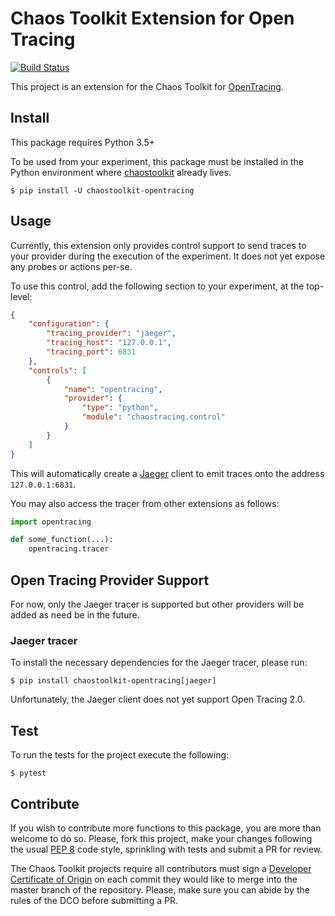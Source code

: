 # Chaos Toolkit Extension for Open Tracing

[![Build Status](https://travis-ci.org/chaostoolkit-incubator/chaostoolkit-opentracing.svg?branch=master)](https://travis-ci.org/chaostoolkit-incubator/chaostoolkit-opentracing)

This project is an extension for the Chaos Toolkit for [OpenTracing][].

[opentracing]: https://opentracing.io/

## Install

This package requires Python 3.5+

To be used from your experiment, this package must be installed in the Python
environment where [chaostoolkit][] already lives.

[chaostoolkit]: https://github.com/chaostoolkit/chaostoolkit

```
$ pip install -U chaostoolkit-opentracing
```

## Usage

Currently, this extension only provides control support to send traces to
your provider during the execution of the experiment. It does not yet expose
any probes or actions per-se.

To use this control, add the following section to your experiment, at the
top-level:

```json
{
    "configuration": {
        "tracing_provider": "jaeger",
        "tracing_host": "127.0.0.1",
        "tracing_port": 6831
    },
    "controls": [
        {
            "name": "opentracing",
            "provider": {
                "type": "python",
                "module": "chaostracing.control"
            }
        }
    ]
}
```

This will automatically create a [Jaeger][] client to emit traces onto the
address `127.0.0.1:6831`.

[jaeger]: https://www.jaegertracing.io/

You may also access the tracer from other extensions as follows:

```python
import opentracing

def some_function(...):
    opentracing.tracer
```

## Open Tracing Provider Support

For now, only the Jaeger tracer is supported but other providers will be added
as need be in the future.

### Jaeger tracer

To install the necessary dependencies for the Jaeger tracer, please run:

```
$ pip install chaostoolkit-opentracing[jaeger]
```

Unfortunately, the Jaeger client does not yet support Open Tracing 2.0.



## Test

To run the tests for the project execute the following:

```
$ pytest
```

## Contribute

If you wish to contribute more functions to this package, you are more than
welcome to do so. Please, fork this project, make your changes following the
usual [PEP 8][pep8] code style, sprinkling with tests and submit a PR for
review.

[pep8]: https://pycodestyle.readthedocs.io/en/latest/

The Chaos Toolkit projects require all contributors must sign a
[Developer Certificate of Origin][dco] on each commit they would like to merge
into the master branch of the repository. Please, make sure you can abide by
the rules of the DCO before submitting a PR.

[dco]: https://github.com/probot/dco#how-it-works